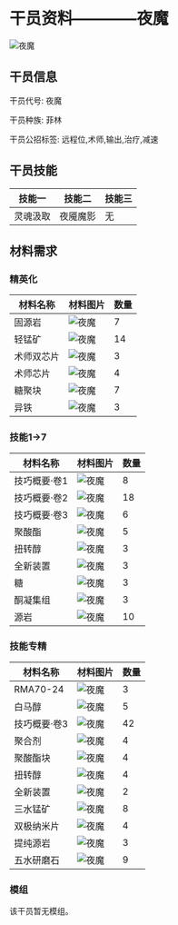 # 干员资料————夜魔

![夜魔](./oprImages/夜魔.png)

## 干员信息

干员代号: 夜魔

干员种族: 菲林

干员公招标签: 远程位,术师,输出,治疗,减速

## 干员技能

| 技能一       | 技能二   | 技能三 |
| ------------ | -------- | ------ |
| 灵魂汲取 | 夜魇魔影 | 无 |

## 材料需求

### 精英化

| 材料名称      | 材料图片 | 数量  |
|---------|---------|-----|
| 固源岩 | ![夜魔](./matIcons/固源岩.png)  |   7  |
| 轻锰矿 | ![夜魔](./matIcons/轻锰矿.png)  |   14  |
| 术师双芯片 | ![夜魔](./matIcons/术师双芯片.png)  |   3  |
| 术师芯片 | ![夜魔](./matIcons/术师芯片.png)  |   4  |
| 糖聚块 | ![夜魔](./matIcons/糖聚块.png)  |   7  |
| 异铁 | ![夜魔](./matIcons/异铁.png)  |   3  |

### 技能1→7

| 材料名称      | 材料图片 | 数量  |
|---------|---------|-----|
| 技巧概要·卷1 | ![夜魔](./matIcons/技巧概要·卷1.png)  |   8  |
| 技巧概要·卷2 | ![夜魔](./matIcons/技巧概要·卷2.png)  |   18  |
| 技巧概要·卷3 | ![夜魔](./matIcons/技巧概要·卷3.png)  |   6  |
| 聚酸酯 | ![夜魔](./matIcons/聚酸酯.png)  |   5  |
| 扭转醇 | ![夜魔](./matIcons/扭转醇.png)  |   3  |
| 全新装置 | ![夜魔](./matIcons/全新装置.png)  |   3  |
| 糖 | ![夜魔](./matIcons/糖.png)  |   3  |
| 酮凝集组 | ![夜魔](./matIcons/酮凝集组.png)  |   3  |
| 源岩 | ![夜魔](./matIcons/源岩.png)  |   10  |

### 技能专精

| 材料名称      | 材料图片 | 数量  |
|---------|---------|-----|
| RMA70-24 | ![夜魔](./matIcons/RMA70-24.png)  |   3  |
| 白马醇 | ![夜魔](./matIcons/白马醇.png)  |   5  |
| 技巧概要·卷3 | ![夜魔](./matIcons/技巧概要·卷3.png)  |   42  |
| 聚合剂 | ![夜魔](./matIcons/聚合剂.png)  |   4  |
| 聚酸酯块 | ![夜魔](./matIcons/聚酸酯块.png)  |   4  |
| 扭转醇 | ![夜魔](./matIcons/扭转醇.png)  |   4  |
| 全新装置 | ![夜魔](./matIcons/全新装置.png)  |   2  |
| 三水锰矿 | ![夜魔](./matIcons/三水锰矿.png)  |   8  |
| 双极纳米片 | ![夜魔](./matIcons/双极纳米片.png)  |   4  |
| 提纯源岩 | ![夜魔](./matIcons/提纯源岩.png)  |   3  |
| 五水研磨石 | ![夜魔](./matIcons/五水研磨石.png)  |   9  |

### 模组

该干员暂无模组。
